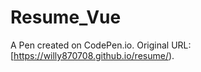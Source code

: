 # Resume_Vue

A Pen created on CodePen.io. Original URL: [https://willy870708.github.io/resume/).



